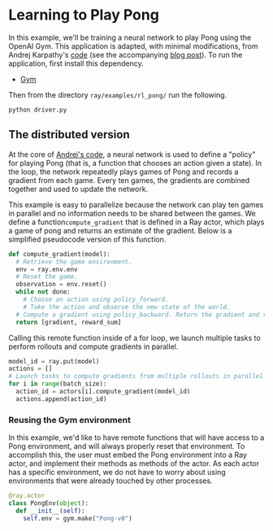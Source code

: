 # Learning to Play Pong

In this example, we'll be training a neural network to play Pong using the
OpenAI Gym. This application is adapted, with minimal modifications, from Andrej
Karpathy's
[code](https://gist.github.com/karpathy/a4166c7fe253700972fcbc77e4ea32c5) (see
the accompanying [blog post](http://karpathy.github.io/2016/05/31/rl/)). To run
the application, first install this dependency.

- [Gym](https://gym.openai.com/)

Then from the directory `ray/examples/rl_pong/` run the following.

```
python driver.py
```

## The distributed version

At the core of [Andrej's
code](https://gist.github.com/karpathy/a4166c7fe253700972fcbc77e4ea32c5), a
neural network is used to define a "policy" for playing Pong (that is, a
function that chooses an action given a state). In the loop, the network
repeatedly plays games of Pong and records a gradient from each game. Every ten
games, the gradients are combined together and used to update the network.

This example is easy to parallelize because the network can play ten games in
parallel and no information needs to be shared between the games. We define a
function`compute_gradient` that is defined in a Ray actor, which plays a game 
of pong and returns an estimate of the gradient. Below is a simplified 
pseudocode version of this function.

```python
def compute_gradient(model):
  # Retrieve the game environment.
  env = ray.env.env
  # Reset the game.
  observation = env.reset()
  while not done:
    # Choose an action using policy_forward.
    # Take the action and observe the new state of the world.
  # Compute a gradient using policy_backward. Return the gradient and reward.
  return [gradient, reward_sum]
```

Calling this remote function inside of a for loop, we launch multiple tasks to
perform rollouts and compute gradients in parallel.

```python
model_id = ray.put(model)
actions = []
# Launch tasks to compute gradients from multiple rollouts in parallel.
for i in range(batch_size):
  action_id = actors[i].compute_gradient(model_id)
  actions.append(action_id)
```

### Reusing the Gym environment

In this example, we'd like to have remote functions that will have access to a Pong 
environment, and will always properly reset that environment. To accomplish this, 
the user must embed the Pong environment into a Ray actor, and implement their methods 
as methods of the actor. As each actor has a specific environment, we do not have to 
worry about using environments that were already touched by other processes.

```python
@ray.actor
class PongEnv(object):
  def __init__(self):
    self.env = gym.make("Pong-v0")
```

